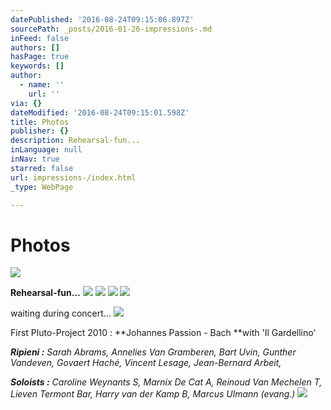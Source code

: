 ```yaml
---
datePublished: '2016-08-24T09:15:06.897Z'
sourcePath: _posts/2016-01-26-impressions-.md
inFeed: false
authors: []
hasPage: true
keywords: []
author:
  - name: ''
    url: ''
via: {}
dateModified: '2016-08-24T09:15:01.598Z'
title: Photos
publisher: {}
description: Rehearsal-fun...
inLanguage: null
inNav: true
starred: false
url: impressions-/index.html
_type: WebPage

---
```

# Photos
![](https://s3-us-west-2.amazonaws.com/the-grid-img/p/c752079fa18b63530da6036edc19b4d0555d3318.jpg)

**Rehearsal-fun...**
![](https://s3-us-west-2.amazonaws.com/the-grid-img/p/c7e9f072e69de6a328729fdba32f2ad55adb229c.jpg)
![](https://s3-us-west-2.amazonaws.com/the-grid-img/p/6a6adb3dcea21c8dc57c1272a0e0f553f612eaef.jpg)
![](https://s3-us-west-2.amazonaws.com/the-grid-img/p/d3a48b0dd422106cf45e054e6bd81f54fd644a04.jpg)
![](https://s3-us-west-2.amazonaws.com/the-grid-img/p/9da434ecd5f468ccf9ee939421624fddce57282f.jpg)

waiting during concert...
![](https://s3-us-west-2.amazonaws.com/the-grid-img/p/05b7ec47c52d22dd77ae4403e4ac428afdcc207d.jpg)

First Pluto-Project 2010 : **Johannes Passion - Bach **with 'Il Gardellino'

_**Ripieni :** Sarah Abrams, Annelies Van Gramberen, Bart Uvin, Gunther Vandeven, Govaert Haché, Vincent Lesage, Jean-Bernard Arbeit,_

_**Soloists :** Caroline Weynants S, Marnix De Cat A, Reinoud Van Mechelen T, Lieven Termont Bar, Harry van der Kamp B, Marcus Ulmann (evang.)_
![](https://s3-us-west-2.amazonaws.com/the-grid-img/p/3fbee93343bc1f612e98338566bb1d31462ae396.jpg)